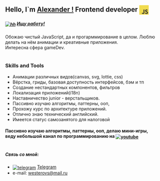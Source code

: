 ## Hello, I`m [Alexander !][telega] Frontend developer <img align="center" alt="JavaScript" width="30" src="https://raw.githubusercontent.com/github/explore/80688e429a7d4ef2fca1e82350fe8e3517d3494d/topics/javascript/javascript.png" />

##### [<img align="center" alt="hh" width="20" src="https://i.hh.ru/logos/svg/hh.ru__min_.svg?v=11032019" />][hh] <a href="https://voronezh.hh.ru/resume/db80ce62ff07c1cfdd0039ed1f7a38707a716c">Ищу работу! </a>
Обожаю чистый JavaScript, да и прогарммирование в целом. Люблю делать на нём анимации и креативные приложения.
<br> Интересна сфера gameDev.

#
### Skills and Tools
- Анимации различных видов(canvas, svg, lottie, css)
- Вёрстка, гриды, базовая доступность интерфейсов, бэм и тп
- Создание нестандартных компонентов, фильтров
- Локализация приложений(i18n)
- Наставничество junior - верстальщиков.
- Пассивно изучаю алгоритмы, паттерны, ооп, 
- Прохожу курс по архитектуре приложений.
- Отлично знаю технический английский.
- Имеется статус самозанятого для налоговой

####  Пассивно изучаю алгоритмы, паттерны, ооп, делаю мини-игры, <br/> веду небольшой канал по программированию на [<img align="center" alt="youtube" width="56" src="https://www.gstatic.com/youtube/img/branding/youtubelogo/svg/youtubelogo.svg" />][youtube] 

#
##### Связь со мной:
- [<img align="center" alt="telegram" width="20" src="https://telegram.org/img/t_logo.svg?1" />][telega] <a href="https://t.me/hard_magic">Telegram</a>
- e-mail: <a href="mailto:westerovs@mail.ru">westerovs@mail.ru</a>


[youtube]: https://www.youtube.com/c/WEBSTART-LIVE
[telega]: https://t.me/hard_magic
[mail]: westerovs@mail.ru
[hh]: https://voronezh.hh.ru/resume/db80ce62ff07c1cfdd0039ed1f7a38707a716c

